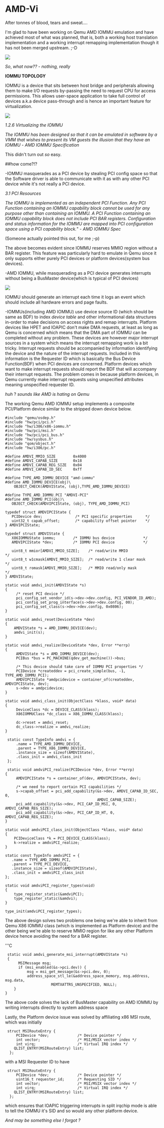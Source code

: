 # AMD-Vi

After tonnes of blood, tears and sweat....

I'm glad to have been working on Qemu AMD IOMMU emulation and have achieved most of what was planned, that is, both a working host translation implementation and a working interrupt remapping implementation though it has not been merged upstream. ;-D

![](http://hotpepper.co.ke/content/images/2016/08/complete.png)

*So*, *what now??* - *nothing, really*

**IOMMU TOPOLOGY**

IOMMU is a device that sits between host bridge and peripherals allowing them to make I/O requests by-passing the need to request CPU for access permissions. This allows user-space application to take full control of devices a.k.a device pass-through and is hence an important feature for virtualization.

![](http://hotpepper.co.ke/content/images/2016/08/2016-08-02-180438_1366x768_scrot.png)

*1.2.6  Virtualizing the IOMMU*

 *The IOMMU has been designed so that it can be   emulated in  software by a VMM that wishes to present its VM guests the illusion that they have an IOMMU*   - *AMD IOMMU Specification*

This didn't turn out *so* easy.

##how come?!?

-IOMMU masquerades as a PCI device by stealing PCI config space so that the Software driver is able to communicate with it as with any other PCI device while it's not really a PCI device.

_3.1 PCI Resources_ 

  _The IOMMU is implemented as an independent PCI Function. Any PCI Function containing an IOMMU capability block cannot be used for any purpose other than containing an IOMMU. A PCI Function containing an IOMMU capability block does not include PCI BAR registers. Configuration and status information for the IOMMU are mapped into PCI configuration space using a PCI capability block._"  - *AMD IOMMU Spec*

(Someone actually pointed this out, for me ;-p)

The above becomes evident since IOMMU reserves MMIO region without a BAR register. This feature was particularly hard to emulate in Qemu since it only supports either purely PCI devices or platform devices(system bus devices).

-AMD IOMMU, while masquerading as a PCI device generates interrupts without being a BusMaster device(which is typical of PCI devices)

![](http://hotpepper.co.ke/content/images/2016/08/busmaster-3.png)

IOMMU should generate an interrupt each time it logs an event which should include all hardware errors and page faults.

-IOMMUs(including AMD IOMMU) use device source ID (which should be same as BDF) to index _device table_ and other informational data structures in-order to make decisions on access rights and remap interrupts. Platform devices like HPET and IOAPIC don't make DMA requests, at least as long as Qemu is concerned which means that the DMA part of IOMMU can be completed without any problem. These devices are however major interrupt sources in a system which means the interrupt remapping work is a bit tricky. Interrupt requests should be accompanied by information identifying the device and the nature of the interrupt requests. Included in this information is the Requester ID which is basically the Bus Device Function(BDF) when PCI devices are concerned. Platform devices which want to make interrupt requests should report the BDF that will accompany their interrupt requests. The problem comes in because platform devices, in Qemu currently make interrupt requests using unspecified attributes meaning unspecified requester ID.

_huh_ ? _sounds like AMD is hating on Qemu_

The working Qemu AMD IOMMU setup implements a composite PCI/Platform device similar to the stripped down device below.

    #include "qemu/osdep.h"
    #include "hw/pci/pci.h"
    #include "hw/i386/x86-iommu.h"
    #include "hw/pci/msi.h"
    #include "hw/pci/pci_bus.h"
    #include "hw/sysbus.h"
    #include "qom/object.h"
    #include "hw/i386/pc.h"
    
    #define AMDVI_MMIO_SIZE        0x4000
    #define AMDVI_CAPAB_SIZE       0x18
    #define AMDVI_CAPAB_REG_SIZE   0x04
    #define AMDVI_CAPAB_ID_SEC     0xff

    #define TYPE_AMD_IOMMU_DEVICE "amd-iommu"
    #define AMD_IOMMU_DEVICE(obj)\
        OBJECT_CHECK(AMDVIState, (obj),TYPE_AMD_IOMMU_DEVICE)

    #define TYPE_AMD_IOMMU_PCI "AMDVI-PCI"
    #define AMD_IOMMU_PCI(obj)\
       OBJECT_CHECK(AMDVIPCIState, (obj), TYPE_AMD_IOMMU_PCI)

    typedef struct AMDVIPCIState {
       PCIDevice dev;               /* PCI specific properties      */
       uint32_t capab_offset;       /* capability offset pointer    */
    } AMDVIPCIState;

    typedef struct AMDVIState {
       X86IOMMUState iommu;        /* IOMMU bus device             */
       AMDVIPCIState *dev;         /* IOMMU PCI device             */

       uint8_t mmior[AMDVI_MMIO_SIZE];    /* read/write MMIO              */
       uint8_t w1cmask[AMDVI_MMIO_SIZE];  /* read/write 1 clear mask      */
       uint8_t romask[AMDVI_MMIO_SIZE];   /* MMIO read/only mask          */
    } AMDVIState;

    static void amdvi_init(AMDVIState *s)
    {
         /* reset PCI device */
         pci_config_set_vendor_id(s->dev->dev.config, PCI_VENDOR_ID_AMD);
         pci_config_set_prog_interface(s->dev->dev.config, 00);
         pci_config_set_class(s->dev->dev.config, 0x0806);
    }

    static void amdvi_reset(DeviceState *dev)
    {
        AMDVIState *s = AMD_IOMMU_DEVICE(dev);
        amdvi_init(s);
    }

    static void amdvi_realize(DeviceState *dev, Error **errp)
    {
         AMDVIState *s = AMD_IOMMU_DEVICE(dev);
         PCIBus *bus = PC_MACHINE(qdev_get_machine())->bus;

         /* This device should take care of IOMMU PCI properties */
         PCIDevice *createddev = pci_create_simple(bus, -1, TYPE_AMD_IOMMU_PCI);
         AMDVIPCIState *amdpcidevice = container_of(createddev, AMDVIPCIState, dev);
         s->dev = amdpcidevice;
    }

    static void amdvi_class_init(ObjectClass *klass, void* data)
    {
         DeviceClass *dc = DEVICE_CLASS(klass);
         X86IOMMUClass *dc_class = X86_IOMMU_CLASS(klass);

         dc->reset = amdvi_reset;
         dc_class->realize = amdvi_realize;
    }

     static const TypeInfo amdvi = {
         .name = TYPE_AMD_IOMMU_DEVICE,
         .parent = TYPE_X86_IOMMU_DEVICE,
         .instance_size = sizeof(AMDVIState),
         .class_init = amdvi_class_init
     };

     static void amdviPCI_realize(PCIDevice *dev, Error **errp)
    {
         AMDVIPCIState *s = container_of(dev, AMDVIPCIState, dev);

         /* we need to report certain PCI capabilities */
         s->capab_offset = pci_add_capability(&s->dev, AMDVI_CAPAB_ID_SEC, 0,
                                              AMDVI_CAPAB_SIZE);
         pci_add_capability(&s->dev, PCI_CAP_ID_MSI, 0, AMDVI_CAPAB_REG_SIZE);
         pci_add_capability(&s->dev, PCI_CAP_ID_HT, 0, AMDVI_CAPAB_REG_SIZE);
    } 

    static void amdviPCI_class_init(ObjectClass *klass, void* data)
    {
        PCIDeviceClass *k = PCI_DEVICE_CLASS(klass);
        k->realize = amdviPCI_realize;
    }

    static const TypeInfo amdviPCI = {
       .name = TYPE_AMD_IOMMU_PCI,
       .parent = TYPE_PCI_DEVICE,
       .instance_size = sizeof(AMDVIPCIState),
       .class_init = amdviPCI_class_init
    };

    static void amdviPCI_register_types(void)
    {
        type_register_static(&amdviPCI);
        type_register_static(&amdvi);
    }

    type_init(amdviPCI_register_types);

The above design solves two problems one being we're able to inherit from Qemu X86 IOMMU class (which is implemented as Platform device) and the other being we're able to reserve MMIO region for like any other Platform device hence avoiding the need for a BAR register.

'''C

     static void amdvi_generate_msi_interrupt(AMDVIState *s)
     {
          MSIMessage msg;
          if (msi_enabled(&s->pci.dev)) {
              msg = msi_get_message(&s->pci.dev, 0);
              address_space_stl_le(&address_space_memory, msg.address, msg.data,
                         MEMTXATTRS_UNSPECIFIED, NULL);
        }
    }

The above code solves the lack of BusMaster capability on AMD IOMMU by writing interrupts directly to system address space

Lastly, the Platform device issue was solved by affiliating x86 MSI route, which was initially

     struct MSIRouteEntry {
         PCIDevice *dev;             /* Device pointer */
         int vector;                 /* MSI/MSIX vector index */
         int virq;                   /* Virtual IRQ index */
        QLIST_ENTRY(MSIRouteEntry) list;
      };

with a MSI Requester ID to have

     struct MSIRouteEntry {
         PCIDevice *dev;             /* Device pointer */
         uint16_t requester_id;      /* Requesting SID */
         int vector;                 /* MSI/MSIX vector index */
         int virq;                   /* Virtual IRQ index */
        QLIST_ENTRY(MSIRouteEntry) list;
      };

which ensures that IOAPIC triggering interrupts in split irqchip mode is able to tell the IOMMU it's SID and so would any other platform device.

_And may be something else I forgot ?_
